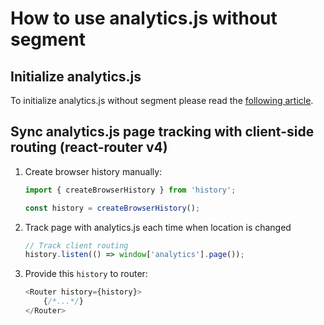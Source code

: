 # How to use analytics.js without segment

## Initialize analytics.js

To initialize analytics.js without segment please read the [following article](../simple/README.md).

## Sync analytics.js page tracking with client-side routing (react-router v4)

1. Create browser history manually:
    ```js
    import { createBrowserHistory } from 'history';

    const history = createBrowserHistory();
    ```
2. Track page with analytics.js each time when location is changed
    ```js
    // Track client routing
    history.listen(() => window['analytics'].page());
    ```
3. Provide this `history` to router:
    ```js
    <Router history={history}>
        {/*...*/}
    </Router>
    ```
